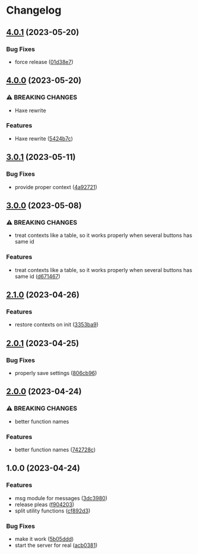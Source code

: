 # Changelog

## [4.0.1](https://github.com/danielo515/StreamDeckButton.spoon/compare/v4.0.0...v4.0.1) (2023-05-20)


### Bug Fixes

* force release ([01d38e7](https://github.com/danielo515/StreamDeckButton.spoon/commit/01d38e7fc763bea66e727158157ac65133c0faa0))

## [4.0.0](https://github.com/danielo515/StreamDeckButton.spoon/compare/v3.0.1...v4.0.0) (2023-05-20)


### ⚠ BREAKING CHANGES

* Haxe rewrite

### Features

* Haxe rewrite ([5424b7c](https://github.com/danielo515/StreamDeckButton.spoon/commit/5424b7ce2e57fa6f58a66c017c667f40e8382fd8))

## [3.0.1](https://github.com/danielo515/StreamDeckButton.spoon/compare/v3.0.0...v3.0.1) (2023-05-11)


### Bug Fixes

* provide proper context ([4a92721](https://github.com/danielo515/StreamDeckButton.spoon/commit/4a92721acc93e5e54e0595ca475acd91c2efe3e7))

## [3.0.0](https://github.com/danielo515/StreamDeckButton.spoon/compare/v2.1.0...v3.0.0) (2023-05-08)


### ⚠ BREAKING CHANGES

* treat contexts like a table, so it works properly when several buttons has same id

### Features

* treat contexts like a table, so it works properly when several buttons has same id ([d671467](https://github.com/danielo515/StreamDeckButton.spoon/commit/d671467bc1a4de2d1b9dfbd3d9a7072c475e9c1d))

## [2.1.0](https://github.com/danielo515/StreamDeckButton.spoon/compare/v2.0.1...v2.1.0) (2023-04-26)


### Features

* restore contexts on init ([3353ba9](https://github.com/danielo515/StreamDeckButton.spoon/commit/3353ba99d4b556f88e93855e44d3cc21ccca1faa))

## [2.0.1](https://github.com/danielo515/StreamDeckButton.spoon/compare/v2.0.0...v2.0.1) (2023-04-25)


### Bug Fixes

* properly save settings ([806cb96](https://github.com/danielo515/StreamDeckButton.spoon/commit/806cb96787face99cade2bf9e9853ffaf8dbd123))

## [2.0.0](https://github.com/danielo515/StreamDeckButton.spoon/compare/v1.0.0...v2.0.0) (2023-04-24)


### ⚠ BREAKING CHANGES

* better function names

### Features

* better function names ([742728c](https://github.com/danielo515/StreamDeckButton.spoon/commit/742728c9cf83989925e95fd696c6d906763a2114))

## 1.0.0 (2023-04-24)


### Features

* msg module for messages ([3dc3980](https://github.com/danielo515/StreamDeckButton.spoon/commit/3dc39804abc720d99039e712fc08f472755b8c17))
* release pleas ([f904203](https://github.com/danielo515/StreamDeckButton.spoon/commit/f904203fcccde3d8b2641b7281be7feb47619f14))
* split utility functions ([cf892d3](https://github.com/danielo515/StreamDeckButton.spoon/commit/cf892d33ecbfebf84c536934c493f974b69568dd))


### Bug Fixes

* make it work ([5b05ddd](https://github.com/danielo515/StreamDeckButton.spoon/commit/5b05ddd0da24741a0ccbd092533431708a59f8a8))
* start the server for real ([acb0381](https://github.com/danielo515/StreamDeckButton.spoon/commit/acb0381d475cb18d732b8754dd96b6314436fe4b))
